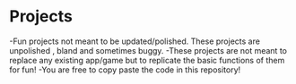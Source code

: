 # Projects
-Fun projects not meant to be updated/polished. These projects are unpolished , bland and sometimes buggy.
-These projects are not meant to replace any existing app/game but to replicate the basic functions of them for fun!
-You are free to copy paste the code in this repository!
